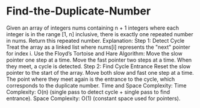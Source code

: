 # Find-the-Duplicate-Number
Given an array of integers nums containing n + 1 integers where each integer is in the range [1, n] inclusive, there is exactly one repeated number in nums. Return this repeated number.
Explanation:
Step 1: Detect Cycle
Treat the array as a linked list where nums[i] represents the "next" pointer for index i.
Use the Floyd’s Tortoise and Hare Algorithm:
Move the slow pointer one step at a time.
Move the fast pointer two steps at a time.
When they meet, a cycle is detected.
Step 2: Find Cycle Entrance
Reset the slow pointer to the start of the array.
Move both slow and fast one step at a time.
The point where they meet again is the entrance to the cycle, which corresponds to the duplicate number.
Time and Space Complexity:
Time Complexity: O(n) (single pass to detect cycle + single pass to find entrance).
Space Complexity: O(1) (constant space used for pointers).
